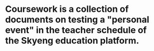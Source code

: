 # Coursework is a collection of documents on testing a "personal event" in the teacher schedule of the Skyeng education platform.
